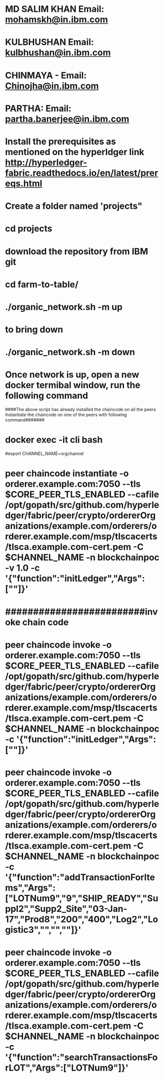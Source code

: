 # MD SALIM KHAN Email: mohamskh@in.ibm.com
# KULBHUSHAN Email: kulbhushan@in.ibm.com
# CHINMAYA - Email: Chinojha@in.ibm.com
# PARTHA: Email: partha.banerjee@in.ibm.com

# Install the prerequisites as mentioned on the hyperldger link http://hyperledger-fabric.readthedocs.io/en/latest/prereqs.html
# Create a folder named 'projects"
# cd projects
# download the repository from IBM git
#
# cd farm-to-table/
# ./organic_network.sh -m up
# to bring down
# ./organic_network.sh -m down
# Once network is up, open a new docker termibal window, run the following command
####The above script has already installed the chaincode on all the peers  Instantiate the chaincode on one of the peers with following command#######

# docker exec -it cli bash
#export CHANNEL_NAME=orgchannel

# peer chaincode instantiate -o orderer.example.com:7050 --tls $CORE_PEER_TLS_ENABLED --cafile /opt/gopath/src/github.com/hyperledger/fabric/peer/crypto/ordererOrganizations/example.com/orderers/orderer.example.com/msp/tlscacerts/tlsca.example.com-cert.pem -C $CHANNEL_NAME -n blockchainpoc -v 1.0 -c '{"function":"initLedger","Args":[""]}'

# #########################invoke chain code #############################
# peer chaincode invoke -o orderer.example.com:7050 --tls $CORE_PEER_TLS_ENABLED --cafile /opt/gopath/src/github.com/hyperledger/fabric/peer/crypto/ordererOrganizations/example.com/orderers/orderer.example.com/msp/tlscacerts/tlsca.example.com-cert.pem -C $CHANNEL_NAME -n blockchainpoc -c '{"function":"initLedger","Args":[""]}'

# peer chaincode invoke -o orderer.example.com:7050 --tls $CORE_PEER_TLS_ENABLED --cafile /opt/gopath/src/github.com/hyperledger/fabric/peer/crypto/ordererOrganizations/example.com/orderers/orderer.example.com/msp/tlscacerts/tlsca.example.com-cert.pem -C $CHANNEL_NAME -n blockchainpoc -c '{"function":"addTransactionForItems","Args":["LOTNum9","9","SHIP_READY","Suppl2","Supp2_Site","03-Jan-17","Prod8","200","400","Log2","Logistic3","","",""]}'

# peer chaincode invoke -o orderer.example.com:7050 --tls $CORE_PEER_TLS_ENABLED --cafile /opt/gopath/src/github.com/hyperledger/fabric/peer/crypto/ordererOrganizations/example.com/orderers/orderer.example.com/msp/tlscacerts/tlsca.example.com-cert.pem -C $CHANNEL_NAME -n blockchainpoc -c '{"function":"searchTransactionsForLOT","Args":["LOTNum9"]}'
